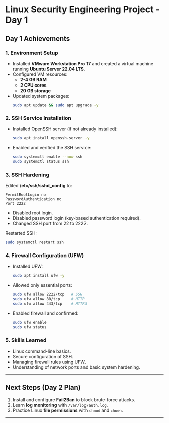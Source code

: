 
# Linux Security Engineering Project - Day 1

## **Day 1 Achievements**

### **1. Environment Setup**
- Installed **VMware Workstation Pro 17** and created a virtual machine running **Ubuntu Server 22.04 LTS**.
- Configured VM resources:
  - **2-4 GB RAM**
  - **2 CPU cores**
  - **20 GB storage**
- Updated system packages:
  ```bash
  sudo apt update && sudo apt upgrade -y
  ```

### **2. SSH Service Installation**
- Installed OpenSSH server (if not already installed):
  ```bash
  sudo apt install openssh-server -y
  ```
- Enabled and verified the SSH service:
  ```bash
  sudo systemctl enable --now ssh
  sudo systemctl status ssh
  ```

### **3. SSH Hardening**
Edited **/etc/ssh/sshd_config** to:
```
PermitRootLogin no
PasswordAuthentication no
Port 2222
```
- Disabled root login.
- Disabled password login (key-based authentication required).
- Changed SSH port from 22 to 2222.

Restarted SSH:
```bash
sudo systemctl restart ssh
```

### **4. Firewall Configuration (UFW)**
- Installed UFW:
  ```bash
  sudo apt install ufw -y
  ```
- Allowed only essential ports:
  ```bash
  sudo ufw allow 2222/tcp   # SSH
  sudo ufw allow 80/tcp     # HTTP
  sudo ufw allow 443/tcp    # HTTPS
  ```
- Enabled firewall and confirmed:
  ```bash
  sudo ufw enable
  sudo ufw status
  ```

### **5. Skills Learned**
- Linux command-line basics.
- Secure configuration of SSH.
- Managing firewall rules using UFW.
- Understanding of network ports and basic system hardening.

---

## **Next Steps (Day 2 Plan)**
1. Install and configure **Fail2Ban** to block brute-force attacks.
2. Learn **log monitoring** with `/var/log/auth.log`.
3. Practice Linux **file permissions** with `chmod` and `chown`.

---
